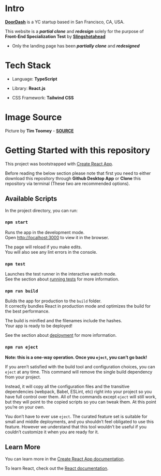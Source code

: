 # Intro

[**DoorDash**](https://www.doordash.com/) is a YC startup based in San Francisco, CA, USA.

This website is a **_partial clone_** and **_redesign_** solely for the purpose of **Front-End Specialization Test** by [**Slingshotahead**](https://slingshotahead.com/)

* Only the landing page has been **_partially clone_** and **_redesigned_** 

# Tech Stack

- Language: **TypeScript**

- Library: **React.js**

- CSS Framework: **Tailwind CSS**

# Image Source

Picture by **Tim Toomey** - [**SOURCE**](https://unsplash.com/photos/STqHLqMne3k?utm_source=unsplash&utm_medium=referral&utm_content=creditShareLink)

# Getting Started with this repository

This project was bootstrapped with [Create React App](https://github.com/facebook/create-react-app).

Before reading the below section please note that first you need to either download this repository through **Github Desktop App** or **Clone** this repository via terminal (These two are recommended options).

## Available Scripts

In the project directory, you can run:

### `npm start`

Runs the app in the development mode.\
Open [http://localhost:3000](http://localhost:3000) to view it in the browser.

The page will reload if you make edits.\
You will also see any lint errors in the console.

### `npm test`

Launches the test runner in the interactive watch mode.\
See the section about [running tests](https://facebook.github.io/create-react-app/docs/running-tests) for more information.

### `npm run build`

Builds the app for production to the `build` folder.\
It correctly bundles React in production mode and optimizes the build for the best performance.

The build is minified and the filenames include the hashes.\
Your app is ready to be deployed!

See the section about [deployment](https://facebook.github.io/create-react-app/docs/deployment) for more information.

### `npm run eject`

**Note: this is a one-way operation. Once you `eject`, you can’t go back!**

If you aren’t satisfied with the build tool and configuration choices, you can `eject` at any time. This command will remove the single build dependency from your project.

Instead, it will copy all the configuration files and the transitive dependencies (webpack, Babel, ESLint, etc) right into your project so you have full control over them. All of the commands except `eject` will still work, but they will point to the copied scripts so you can tweak them. At this point you’re on your own.

You don’t have to ever use `eject`. The curated feature set is suitable for small and middle deployments, and you shouldn’t feel obligated to use this feature. However we understand that this tool wouldn’t be useful if you couldn’t customize it when you are ready for it.

## Learn More

You can learn more in the [Create React App documentation](https://facebook.github.io/create-react-app/docs/getting-started).

To learn React, check out the [React documentation](https://reactjs.org/).
